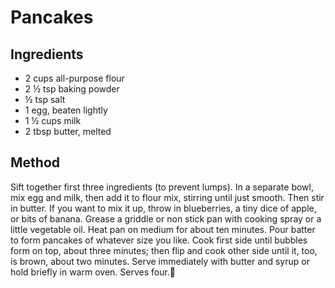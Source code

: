 # Pancakes

## Ingredients

* 2 cups all-purpose flour
* 2 ½ tsp baking powder
* ½ tsp salt
* 1 egg, beaten lightly
* 1 ½ cups milk
* 2 tbsp butter, melted

## Method

Sift together first three ingredients (to prevent lumps). In a separate bowl, mix egg and milk, then add it to flour mix, stirring until just smooth. Then stir in butter. If you want to mix it up, throw in blueberries, a tiny dice of apple, or bits of banana. Grease a griddle or non stick pan with cooking spray or a little vegetable oil. Heat pan on medium for about ten minutes. Pour batter to form pancakes of whatever size you like. Cook first side until bubbles form on top, about three minutes; then flip and cook other side until it, too, is brown, about two minutes. Serve immediately with butter and syrup or hold briefly in warm oven. Serves four.